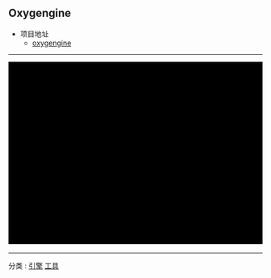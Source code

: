 ## Oxygengine

+ 项目地址
    + [oxygengine](https://github.com/PsichiX/oxygengine)
---

![image](https://raw.githubusercontent.com/PsichiX/Oxygengine/master/media/oxygengine-visual-novel-teaser.gif)

---
分类 : [引擎](/分类/引擎.md) [工具](/分类/工具.md)